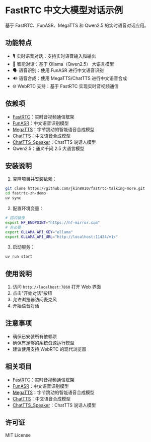 # FastRTC 中文大模型对话示例

基于 FastRTC、FunASR、MegaTTS 和 Qwen2.5 的实时语音对话应用。

## 功能特点

- 🎙️ 实时语音对话：支持实时语音输入和输出
- 🤖 智能对话：基于 Ollama（Qwen2.5） 大语言模型
- 🗣️ 语音识别：使用 FunASR 进行中文语音识别
- 🔊 语音合成：使用 MegaTTS/ChatTTS 进行中文语音合成
- 🌐 WebRTC 支持：基于 FastRTC 实现实时音视频通信

## 依赖项

- [FastRTC](https://github.com/gradio-app/fastrtc)：实时音视频通信框架
- [FunASR](https://github.com/modelscope/FunASR)：中文语音识别模型
- [MegaTTS](https://github.com/bytedance/MegaTTS3)：字节跳动的智能语音合成模型
- [ChatTTS](https://github.com/2noise/ChatTTS)：中文语音合成模型
- [ChatTTS_Speaker](https://github.com/6drf21e/ChatTTS_Speaker)：ChatTTS 说话人模型
- Qwen2.5：通义千问 2.5 大语言模型

## 安装说明

1. 克隆项目并安装依赖：

```bash
git clone https://github.com/jkin8010/fastrtc-talking-more.git
cd fastrtc-zh-demo
uv sync
```

2. 配置环境变量：

```bash
# 国内镜像
export HF_ENDPOINT="https://hf-mirror.com"
# 非必要
export OLLAMA_API_KEY="ollama"
export OLLAMA_API_URL="http://localhost:11434/v1/"
```

3. 启动服务：

```bash
uv run start
```

## 使用说明

1. 访问 `http://localhost:7860` 打开 Web 界面
2. 点击"开始对话"按钮
3. 允许浏览器访问麦克风
4. 开始语音对话

## 注意事项

- 确保已安装所有依赖项
- 确保有足够的系统资源运行模型
- 建议使用支持 WebRTC 的现代浏览器

## 相关项目

- [FastRTC](https://github.com/gradio-app/fastrtc)：实时音视频通信框架
- [FunASR](https://github.com/modelscope/FunASR)：中文语音识别模型
- [MegaTTS](https://github.com/bytedance/MegaTTS3)：字节跳动的智能语音合成模型
- [ChatTTS](https://github.com/2noise/ChatTTS)：中文语音合成模型
- [ChatTTS_Speaker](https://github.com/6drf21e/ChatTTS_Speaker)：ChatTTS 说话人模型

## 许可证

MIT License
